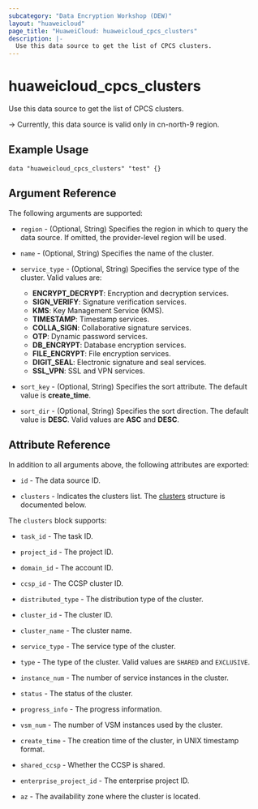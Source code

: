 ```yaml
---
subcategory: "Data Encryption Workshop (DEW)"
layout: "huaweicloud"
page_title: "HuaweiCloud: huaweicloud_cpcs_clusters"
description: |-
  Use this data source to get the list of CPCS clusters.
---
```


# huaweicloud_cpcs_clusters

Use this data source to get the list of CPCS clusters.

-> Currently, this data source is valid only in cn-north-9 region.

## Example Usage

```hcl
data "huaweicloud_cpcs_clusters" "test" {}
```

## Argument Reference

The following arguments are supported:

* `region` - (Optional, String) Specifies the region in which to query the data source.
  If omitted, the provider-level region will be used.

* `name` - (Optional, String) Specifies the name of the cluster.

* `service_type` - (Optional, String) Specifies the service type of the cluster.
  Valid values are:
  + **ENCRYPT_DECRYPT**: Encryption and decryption services.
  + **SIGN_VERIFY**: Signature verification services.
  + **KMS**: Key Management Service (KMS).
  + **TIMESTAMP**: Timestamp services.
  + **COLLA_SIGN**: Collaborative signature services.
  + **OTP**: Dynamic password services.
  + **DB_ENCRYPT**: Database encryption services.
  + **FILE_ENCRYPT**: File encryption services.
  + **DIGIT_SEAL**: Electronic signature and seal services.
  + **SSL_VPN**: SSL and VPN services.

* `sort_key` - (Optional, String) Specifies the sort attribute.
  The default value is **create_time**.

* `sort_dir` - (Optional, String) Specifies the sort direction.
  The default value is **DESC**. Valid values are **ASC** and **DESC**.

## Attribute Reference

In addition to all arguments above, the following attributes are exported:

* `id` - The data source ID.

* `clusters` - Indicates the clusters list.
  The [clusters](#CPCS_clusters) structure is documented below.

<a name="CPCS_clusters"></a>
The `clusters` block supports:

* `task_id` - The task ID.

* `project_id` - The project ID.

* `domain_id` - The account ID.

* `ccsp_id` - The CCSP cluster ID.

* `distributed_type` - The distribution type of the cluster.

* `cluster_id` - The cluster ID.

* `cluster_name` - The cluster name.

* `service_type` - The service type of the cluster.

* `type` - The type of the cluster. Valid values are `SHARED` and `EXCLUSIVE`.

* `instance_num` - The number of service instances in the cluster.

* `status` - The status of the cluster.

* `progress_info` - The progress information.

* `vsm_num` - The number of VSM instances used by the cluster.

* `create_time` - The creation time of the cluster, in UNIX timestamp format.

* `shared_ccsp` - Whether the CCSP is shared.

* `enterprise_project_id` - The enterprise project ID.

* `az` - The availability zone where the cluster is located.
